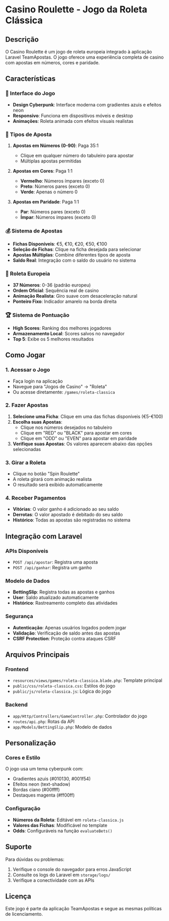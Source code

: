# Casino Roulette - Jogo da Roleta Clássica

## Descrição
O Casino Roulette é um jogo de roleta europeia integrado à aplicação Laravel TeamApostas. O jogo oferece uma experiência completa de casino com apostas em números, cores e paridade.

## Características

### 🎰 Interface do Jogo
- **Design Cyberpunk**: Interface moderna com gradientes azuis e efeitos neon
- **Responsivo**: Funciona em dispositivos móveis e desktop
- **Animações**: Roleta animada com efeitos visuais realistas

### 🎲 Tipos de Aposta
1. **Apostas em Números (0-90)**: Paga 35:1
   - Clique em qualquer número do tabuleiro para apostar
   - Múltiplas apostas permitidas

2. **Apostas em Cores**: Paga 1:1
   - **Vermelho**: Números ímpares (exceto 0)
   - **Preto**: Números pares (exceto 0)
   - **Verde**: Apenas o número 0

3. **Apostas em Paridade**: Paga 1:1
   - **Par**: Números pares (exceto 0)
   - **Ímpar**: Números ímpares (exceto 0)

### 💰 Sistema de Apostas
- **Fichas Disponíveis**: €5, €10, €20, €50, €100
- **Seleção de Fichas**: Clique na ficha desejada para selecionar
- **Apostas Múltiplas**: Combine diferentes tipos de aposta
- **Saldo Real**: Integração com o saldo do usuário no sistema

### 🎯 Roleta Europeia
- **37 Números**: 0-36 (padrão europeu)
- **Ordem Oficial**: Sequência real de casino
- **Animação Realista**: Giro suave com desaceleração natural
- **Ponteiro Fixo**: Indicador amarelo na borda direita

### 🏆 Sistema de Pontuação
- **High Scores**: Ranking dos melhores jogadores
- **Armazenamento Local**: Scores salvos no navegador
- **Top 5**: Exibe os 5 melhores resultados

## Como Jogar

### 1. Acessar o Jogo
- Faça login na aplicação
- Navegue para "Jogos de Casino" → "Roleta"
- Ou acesse diretamente: `/games/roleta-classica`

### 2. Fazer Apostas
1. **Selecione uma Ficha**: Clique em uma das fichas disponíveis (€5-€100)
2. **Escolha suas Apostas**:
   - Clique nos números desejados no tabuleiro
   - Clique em "RED" ou "BLACK" para apostar em cores
   - Clique em "ODD" ou "EVEN" para apostar em paridade
3. **Verifique suas Apostas**: Os valores aparecem abaixo das opções selecionadas

### 3. Girar a Roleta
- Clique no botão "Spin Roulette"
- A roleta girará com animação realista
- O resultado será exibido automaticamente

### 4. Receber Pagamentos
- **Vitórias**: O valor ganho é adicionado ao seu saldo
- **Derrotas**: O valor apostado é debitado do seu saldo
- **Histórico**: Todas as apostas são registradas no sistema

## Integração com Laravel

### APIs Disponíveis
- `POST /api/apostar`: Registra uma aposta
- `POST /api/ganhar`: Registra um ganho

### Modelo de Dados
- **BettingSlip**: Registra todas as apostas e ganhos
- **User**: Saldo atualizado automaticamente
- **Histórico**: Rastreamento completo das atividades

### Segurança
- **Autenticação**: Apenas usuários logados podem jogar
- **Validação**: Verificação de saldo antes das apostas
- **CSRF Protection**: Proteção contra ataques CSRF

## Arquivos Principais

### Frontend
- `resources/views/games/roleta-classica.blade.php`: Template principal
- `public/css/roleta-classica.css`: Estilos do jogo
- `public/js/roleta-classica.js`: Lógica do jogo

### Backend
- `app/Http/Controllers/GameController.php`: Controlador do jogo
- `routes/api.php`: Rotas da API
- `app/Models/BettingSlip.php`: Modelo de dados

## Personalização

### Cores e Estilo
O jogo usa um tema cyberpunk com:
- Gradientes azuis (#010130, #001f54)
- Efeitos neon (text-shadow)
- Bordas ciano (#00ffff)
- Destaques magenta (#ff00ff)

### Configuração
- **Números da Roleta**: Editável em `roleta-classica.js`
- **Valores das Fichas**: Modificável no template
- **Odds**: Configuráveis na função `evaluateBets()`

## Suporte

Para dúvidas ou problemas:
1. Verifique o console do navegador para erros JavaScript
2. Consulte os logs do Laravel em `storage/logs/`
3. Verifique a conectividade com as APIs

## Licença
Este jogo é parte da aplicação TeamApostas e segue as mesmas políticas de licenciamento. 
